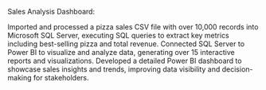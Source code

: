 Sales Analysis Dashboard:

Imported and processed a pizza sales CSV file with over 10,000 records into Microsoft SQL Server, executing SQL queries to extract key metrics including best-selling pizza and total revenue.
Connected SQL Server to Power BI to visualize and analyze data, generating over 15 interactive reports and visualizations.
Developed a detailed Power BI dashboard to showcase sales insights and trends, improving data visibility and decision-making for stakeholders.
